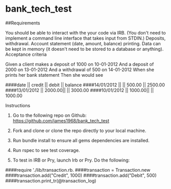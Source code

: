 # bank_tech_test

##Requirements

You should be able to interact with the your code via IRB. (You don't need to implement a command line interface that takes input from STDIN.)
Deposits, withdrawal.
Account statement (date, amount, balance) printing.
Data can be kept in memory (it doesn't need to be stored to a database or anything).
Acceptance criteria

Given a client makes a deposit of 1000 on 10-01-2012 And a deposit of 2000 on 13-01-2012 And a withdrawal of 500 on 14-01-2012 When she prints her bank statement Then she would see

####date       || credit || debit   || balance
####14/01/2012 ||        || 500.00  || 2500.00
####13/01/2012 || 2000.00||         || 3000.00
####10/01/2012 || 1000.00||         || 1000.00

Instructions

1) Go to the following repo on Github: https://github.com/james1968/bank_tech_test

2) Fork and clone or clone the repo directly to your local machine.

3) Run bundle install to ensure all gems dependencies  are installed.

4) Run rspec to see test coverage.

5) To test in IRB or Pry, launch Irb or Pry.  Do the following:

####require './lib/transaction.rb.
####transaction = Transaction.new
####transaction.add("Credit", 1000)
####transaction.add("Debit", 500)
####transaction.print_tr(@transaction_log)
